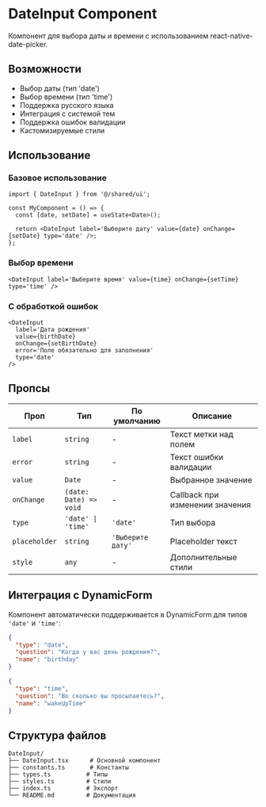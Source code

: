 # DateInput Component

Компонент для выбора даты и времени с использованием react-native-date-picker.

## Возможности

- Выбор даты (тип 'date')
- Выбор времени (тип 'time')
- Поддержка русского языка
- Интеграция с системой тем
- Поддержка ошибок валидации
- Кастомизируемые стили

## Использование

### Базовое использование

```tsx
import { DateInput } from '@/shared/ui';

const MyComponent = () => {
  const [date, setDate] = useState<Date>();

  return <DateInput label='Выберите дату' value={date} onChange={setDate} type='date' />;
};
```

### Выбор времени

```tsx
<DateInput label='Выберите время' value={time} onChange={setTime} type='time' />
```

### С обработкой ошибок

```tsx
<DateInput
  label='Дата рождения'
  value={birthDate}
  onChange={setBirthDate}
  error='Поле обязательно для заполнения'
  type='date'
/>
```

## Пропсы

| Проп          | Тип                    | По умолчанию      | Описание                        |
| ------------- | ---------------------- | ----------------- | ------------------------------- |
| `label`       | `string`               | -                 | Текст метки над полем           |
| `error`       | `string`               | -                 | Текст ошибки валидации          |
| `value`       | `Date`                 | -                 | Выбранное значение              |
| `onChange`    | `(date: Date) => void` | -                 | Callback при изменении значения |
| `type`        | `'date' \| 'time'`     | `'date'`          | Тип выбора                      |
| `placeholder` | `string`               | `'Выберите дату'` | Placeholder текст               |
| `style`       | `any`                  | -                 | Дополнительные стили            |

## Интеграция с DynamicForm

Компонент автоматически поддерживается в DynamicForm для типов `'date'` и `'time'`:

```json
{
  "type": "date",
  "question": "Когда у вас день рождения?",
  "name": "birthday"
}
```

```json
{
  "type": "time",
  "question": "Во сколько вы просыпаетесь?",
  "name": "wakeUpTime"
}
```

## Структура файлов

```
DateInput/
├── DateInput.tsx      # Основной компонент
├── constants.ts       # Константы
├── types.ts          # Типы
├── styles.ts         # Стили
├── index.ts          # Экспорт
└── README.md         # Документация
```
